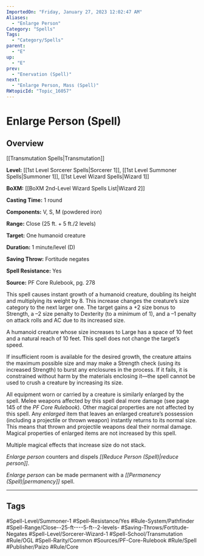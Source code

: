 ```yaml
---
ImportedOn: "Friday, January 27, 2023 12:02:47 AM"
Aliases:
  - "Enlarge Person"
Category: "Spells"
Tags:
  - "Category/Spells"
parent:
  - "E"
up:
  - "E"
prev:
  - "Enervation (Spell)"
next:
  - "Enlarge Person, Mass (Spell)"
RWtopicId: "Topic_16057"
---
```

# Enlarge Person (Spell)
## Overview
[[Transmutation Spells|Transmutation]]

**Level:** [[1st Level Sorcerer Spells|Sorcerer 1]], [[1st Level Summoner Spells|Summoner 1]], [[1st Level Wizard Spells|Wizard 1]]

**BoXM:** [[BoXM 2nd-Level Wizard Spells List|Wizard 2]]

**Casting Time:** 1 round

**Components:** V, S, M (powdered iron)

**Range:** Close (25 ft. + 5 ft./2 levels)

**Target:** One humanoid creature

**Duration:** 1 minute/level (D)

**Saving Throw:** Fortitude negates

**Spell Resistance:** Yes

**Source:** PF Core Rulebook, pg. 278

This spell causes instant growth of a humanoid creature, doubling its height and multiplying its weight by 8. This increase changes the creature’s size category to the next larger one. The target gains a +2 size bonus to Strength, a –2 size penalty to Dexterity (to a minimum of 1), and a –1 penalty on attack rolls and AC due to its increased size.

A humanoid creature whose size increases to Large has a space of 10 feet and a natural reach of 10 feet. This spell does not change the target’s speed.

If insufficient room is available for the desired growth, the creature attains the maximum possible size and may make a Strength check (using its increased Strength) to burst any enclosures in the process. If it fails, it is constrained without harm by the materials enclosing it—the spell cannot be used to crush a creature by increasing its size.

All equipment worn or carried by a creature is similarly enlarged by the spell. Melee weapons affected by this spell deal more damage (see page 145 of the *PF Core Rulebook*). Other magical properties are not affected by this spell. Any *enlarged* item that leaves an enlarged creature’s possession (including a projectile or thrown weapon) instantly returns to its normal size. This means that thrown and projectile weapons deal their normal damage. Magical properties of enlarged items are not increased by this spell.

Multiple magical effects that increase size do not stack.

*Enlarge person* counters and dispels *[[Reduce Person (Spell)|reduce person]]*.

*Enlarge person* can be made permanent with a *[[Permanency (Spell)|permanency]]* spell.


---
## Tags
#Spell-Level/Summoner-1 #Spell-Resistance/Yes #Rule-System/Pathfinder #Spell-Range/Close--25-ft----5-ft--2-levels- #Saving-Throws/Fortitude-Negates #Spell-Level/Sorcerer-Wizard-1 #Spell-School/Transmutation #Rule/OGL #Spell-Rarity/Common #Sources/PF-Core-Rulebook #Rule/Spell #Publisher/Paizo #Rule/Core

